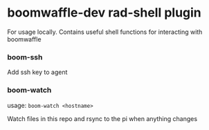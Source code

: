 # boomwaffle-dev rad-shell plugin

For usage locally.  Contains useful shell functions for interacting with
boomwaffle

### boom-ssh

Add ssh key to agent

### boom-watch

usage: `boom-watch <hostname>`

Watch files in this repo and rsync to the pi when anything changes
